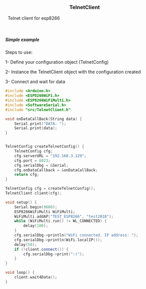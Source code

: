 <p align="center">
  <h3 align="center">TelnetClient</h3>
  <p align"center">
    Telnet client for esp8266
  </p>
</p>
<br>

##### Simple example

Steps to use:

1- Define your configuration object (TelnetConfig)

2- Instance the TelnetClient object with the configuration created

3- Connect and wait for data

```c++
#include <Arduino.h>
#include <ESP8266WiFi.h>
#include <ESP8266WiFiMulti.h>
#include <SoftwareSerial.h>
#include "src/TelnetClient.h"

void onDataCallBack(String data) {
    Serial.print("DATA: ");
    Serial.print(data);
}


TelnetConfig createTelnetConfig() {
    TelnetConfig cfg;
    cfg.serverURL = "192.168.3.129";
    cfg.port = 6023;
    cfg.serialDbg = &Serial;
    cfg.onDataCallback = &onDataCallBack;
    return cfg;
}

TelnetConfig cfg = createTelnetConfig();
TelnetClient client(cfg);

void setup() {
    Serial.begin(9600);
    ESP8266WiFiMulti WiFiMulti;
    WiFiMulti.addAP("TEST_ESP8266", "test2018");
    while (WiFiMulti.run() != WL_CONNECTED) {
        delay(100);
    }
    cfg.serialDbg->println("WiFi connected. IP address: ");
    cfg.serialDbg->println(WiFi.localIP());
    delay(50);
    if (!client.connect()) {
        cfg.serialDbg->print(":(");
    }
}

void loop() {
    client.wait4Data();
}  
```
